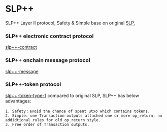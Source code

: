 # SLP++
SLP++ Layer II protocol, Safety & Simple base on original  [SLP.](https://github.com/simpleledger/slp-specifications)  

### SLP++ electronic contract protocol
[slp++-contract](./slppp-contract.md)

### SLP++ onchain message protocol
[slp++-message](./slppp-message.md)

### SLP++-token protocol
[slp++-token-type-1](./slppp-token-type-1.md) compared to original SLP, SLP++ has below advantages:
```
1. Safety：avoid the chance of spent utxo which contains tokens.
2. Simple: one Transaction outputs attached one or more op_return, no addidtional rules for old op_return style.
3. Free order of Transaction outputs.
```
